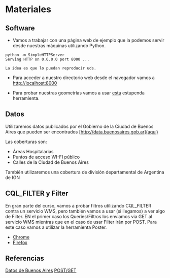 # Materiales

## Software
  * Vamos a trabajar con una página web de ejemplo que la podemos servir desde nuestras máquinas utilizando Python.

```
python -m SimpleHTTPServer
Serving HTTP on 0.0.0.0 port 8000 ...
```
  
    La idea es que lo puedan reproducir uds.

  * Para acceder a nuestro directorio web desde el navegador vamos a [http://localhost:8000](http://localhost:8000)

  * Para probar nuestras geometrías vamos a usar [esta](http://jsfiddle.net/WG8YP/4/) estupenda herramienta.

## Datos
Utilizaremos datos publicados por el Gobierno de la Ciudad de Buenos Aires que pueden ser encontrados [http://data.buenosaires.gob.ar](aquí)

Las coberturas son:

  * Áreas Hospitalarias
  * Puntos de acceso WI-FI público
  * Calles de la Ciudad de Buenos Aires

También utilizaremos una cobertura de división departamental de Argentina de IGN


## CQL_FILTER y Filter 

En gran parte del curso, vamos a probar filtros utilizando CQL_FILTER contra un servicio WMS, pero también vamos a usar (si llegamos) a ver algo de Filter.
EN el primer caso los Queries/Filtros los enviamos via GET al servicio WMS mientras que en el caso de usar Filter irán por POST. Para este caso vamos a utilizar 
la herramienta Poster. 
  * [Chrome](https://chrome.google.com/webstore/detail/chrome-poster/cdjfedloinmbppobahmonnjigpmlajcd)
  * [Firefox](https://addons.mozilla.org/en-us/firefox/addon/poster/)

## Referencias
[Datos de Buenos Aires](http://data.buenosaires.gob.ar)
[POST/GET](http://www.w3schools.com/tags/ref_httpmethods.asp)

